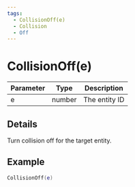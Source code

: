 ```yaml
---
tags:
  - CollisionOff(e)
  - Collision
  - Off
---
```


# CollisionOff(e)

| Parameter | Type   | Description   |
| --------- | ------ | ------------- |
| e         | number | The entity ID |

## Details

Turn collision off for the target entity.

## Example

```lua
CollisionOff(e)
```
